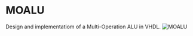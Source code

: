 # MOALU
Design and implementatiom of a  Multi-Operation ALU in VHDL.
![MOALU](https://user-images.githubusercontent.com/32738656/120672349-832d8580-c492-11eb-8256-2105646c009d.png)
